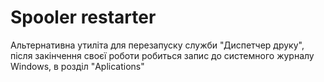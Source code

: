 # Spooler restarter
Альтернативна утиліта для перезапуску служби "Диспетчер друку", після закінчення своєї роботи робиться запис до системного журналу Windows, в розділ "Aplications"
